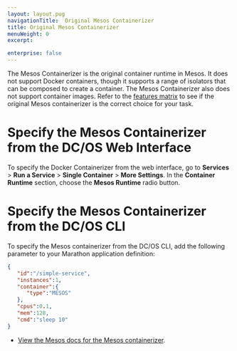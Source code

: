 ```yaml
---
layout: layout.pug
navigationTitle:  Original Mesos Containerizer
title: Original Mesos Containerizer
menuWeight: 0
excerpt:

enterprise: false
---
```


<!-- This source repo for this topic is https://github.com/dcos/dcos-docs -->


The Mesos Containerizer is the original container runtime in Mesos. It does not support Docker containers, though it supports a range of isolators that can be composed to create a container. The Mesos Containerizer also does not support container images. Refer to the [features matrix](/1.9/deploying-services/containerizers/) to see if the original Mesos containerizer is the correct choice for your task.

# Specify the Mesos Containerizer from the DC/OS Web Interface

To specify the Docker Containerizer from the web interface, go to **Services**  > **Run a Service** > **Single Container** > **More Settings**. In the **Container Runtime** section, choose the **Mesos Runtime** radio button.

# Specify the Mesos Containerizer from the DC/OS CLI

To specify the Mesos containerizer from the DC/OS CLI, add the following parameter to your Marathon application definition:

```json
{  
   "id":"/simple-service",
   "instances":1,
   "container":{  
      "type":"MESOS"
   },
   "cpus":0.1,
   "mem":128,
   "cmd":"sleep 10"
}
```

- [View the Mesos docs for the Mesos containerizer](http://mesos.apache.org/documentation/latest/containerizers/).
